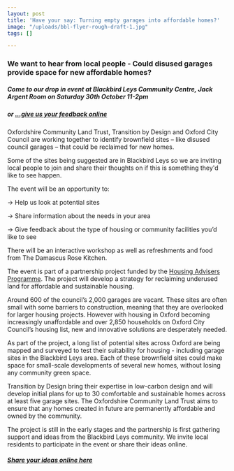 ```yaml
---
layout: post
title: 'Have your say: Turning empty garages into affordable homes?'
image: "/uploads/bbl-flyer-rough-draft-1.jpg"
tags: []

---
```

### We want to hear from local people - **Could disused garages provide space for new affordable homes?** 

##### Come to our drop in event at Blackbird Leys Community Centre, Jack Argent Room on **Saturday 30th October 11-2pm**

##### or [...give us your feedback online](https://docs.google.com/forms/d/e/1FAIpQLSeG-FHl5PZH958SVHy0BZ8fB95hO6giCBBDOXZWEO9SLnZXOg/viewform?usp=sf_link)

Oxfordshire Community Land Trust, Transition by Design and Oxford City Council are working together to identify brownfield sites – like disused council garages – that could be reclaimed for new homes.

Some of the sites being suggested are in Blackbird Leys so we are inviting local people to join and share their thoughts on if this is something they'd like to see happen.

The event will be an opportunity to:

→ Help us look at potential sites

→ Share information about the needs in your area

→ Give feedback about the type of housing or community facilities you’d like to see

There will be an interactive workshop as well as refreshments and food from The Damascus Rose Kitchen.

The event is part of a partnership project funded by the [Housing Advisers Programme](https://www.local.gov.uk/housingadvisersprogramme). The project will develop a strategy for reclaiming underused land for affordable and sustainable housing.

Around 600 of the council’s 2,000 garages are vacant. These sites are often small with some barriers to construction, meaning that they are overlooked for larger housing projects. However with housing in Oxford becoming increasingly unaffordable and over 2,850 households on Oxford City Council’s housing list, new and innovative solutions are desperately needed.

As part of the project, a long list of potential sites across Oxford are being mapped and surveyed to test their suitability for housing - including garage sites in the Blackbird Leys area. Each of these brownfield sites could make space for small-scale developments of several new homes, without losing any community green space.

Transition by Design bring their expertise in low-carbon design and will develop initial plans for up to 30 comfortable and sustainable homes across at least five garage sites. The Oxfordshire Community Land Trust aims to ensure that any homes created in future are permanently affordable and owned by the community.

The project is still in the early stages and the partnership is first gathering support and ideas from the Blackbird Leys community. We invite local residents to participate in the event or share their ideas online.

##### [Share your ideas online here](https://docs.google.com/forms/d/e/1FAIpQLSeG-FHl5PZH958SVHy0BZ8fB95hO6giCBBDOXZWEO9SLnZXOg/viewform?usp=sf_link)
